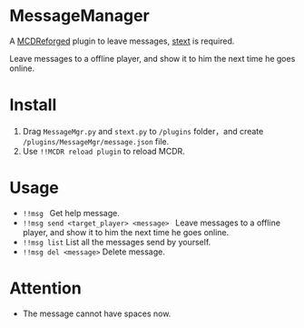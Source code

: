# MessageManager

A [MCDReforged](https://github.com/Fallen-Breath/MCDReforged) plugin to leave messages, [stext](https://github.com/TISUnion/stext) is required.

Leave messages to a offline player, and show it to him the next time he goes online.

# Install

1. Drag `MessageMgr.py` and `stext.py` to `/plugins` folder，and create `/plugins/MessageMgr/message.json` file.
2. Use `!!MCDR reload plugin` to reload MCDR.

# Usage

- `!!msg ` Get help message.
- `!!msg send <target_player> <message> ` Leave messages to a offline player, and show it to him the next time he goes online.
- `!!msg list` List all the messages send by yourself.
- `!!msg del <message>` Delete message.

# Attention

- The message cannot have spaces now.